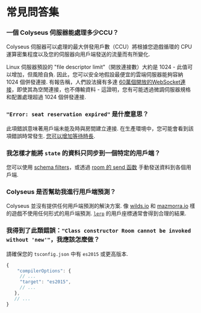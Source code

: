 # 常見問答集

### 一個 Colyseus 伺服器能處理多少CCU？

Colyseus 伺服器可以處理的最大併發用戶數（CCU）將根據您遊戲循環的 CPU 運算密集程度以及您的伺服器向用戶端發送的流量而有所變化.

Linux 伺服器預設的 "file descriptor limit"（開放連接數）大約是 1024 - 此值可以增加，但風險自負. 因此，您可以安全地假設最便宜的雲端伺服器能夠容納 1024 個併發連接. 有報告稱，人們設法擁有多達 [60萬個開放的WebSocket連接](https://blog.jayway.com/2015/04/13/600k-concurrent-websocket-connections-on-aws-using-node-js/)，即使其為空閒連接，也不傳輸資料 - 這證明，您有可能透過微調伺服器規格和配置處理超過 1024 個併發連接.

### `"Error: seat reservation expired"` 是什麼意思？

此項錯誤意味著用戶端未能及時與房間建立連接. 在生產環境中，您可能會看到該項錯誤時常發生. [您可以增加等待時長](/server/room/#setseatreservationtime-seconds).

### 我怎樣才能將 `state` 的資料只同步到一個特定的用戶端？

您可以使用 [schema filters](/state/schema/#filtering-data-per-client)，或透過 [room 的 send 函数](/server/client/#sendtype-message) 手動發送資料到各個用戶端.

### Colyseus 是否幫助我進行用戶端預測？

Colyseus 並沒有提供任何用戶端預測的解決方案. 像 [wilds.io](http://wilds.io/) 和 [mazmorra.io](https://mazmorra.io/) 樣的遊戲不使用任何形式的用戶端預測. [`lerp`](http://gamestd.io/mathf/globals.html#lerp) 的用戶座標通常會得到合理的結果.

### 我得到了此類錯誤：`"Class constructor Room cannot be invoked without 'new'"`，我應該怎麼做？

請確保您的 `tsconfig.json` 中有 `es2015` 或更高版本.

```javascript
{
    "compilerOptions": {
     // ...
     "target": "es2015",
     // ...
   },
   // ...
}
```
